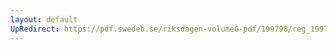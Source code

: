```yaml
---
layout: default
UpRedirect: https://pdf.swedeb.se/riksdagen-volumeG-pdf/199798/reg_199798/reg_199798_0058.pdf
---
```

